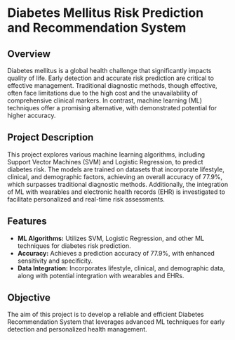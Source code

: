 
# Diabetes Mellitus Risk Prediction and Recommendation System

## Overview

Diabetes mellitus is a global health challenge that significantly impacts quality of life. Early detection and accurate risk prediction are critical to effective management. Traditional diagnostic methods, though effective, often face limitations due to the high cost and the unavailability of comprehensive clinical markers. In contrast, machine learning (ML) techniques offer a promising alternative, with demonstrated potential for higher accuracy.

## Project Description

This project explores various machine learning algorithms, including Support Vector Machines (SVM) and Logistic Regression, to predict diabetes risk. The models are trained on datasets that incorporate lifestyle, clinical, and demographic factors, achieving an overall accuracy of 77.9%, which surpasses traditional diagnostic methods. Additionally, the integration of ML with wearables and electronic health records (EHR) is investigated to facilitate personalized and real-time risk assessments.

## Features

- **ML Algorithms:** Utilizes SVM, Logistic Regression, and other ML techniques for diabetes risk prediction.
- **Accuracy:** Achieves a prediction accuracy of 77.9%, with enhanced sensitivity and specificity.
- **Data Integration:** Incorporates lifestyle, clinical, and demographic data, along with potential integration with wearables and EHRs.

## Objective

The aim of this project is to develop a reliable and efficient Diabetes Recommendation System that leverages advanced ML techniques for early detection and personalized health management.

